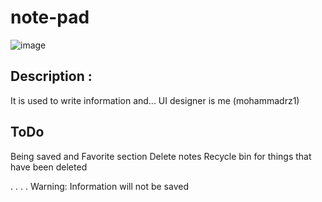 # note-pad
![image](https://github.com/mohammadrz1/note-pad/assets/127238863/58f329c2-c0eb-4301-a693-50a5d81924f6)

## Description :
  It is used to write information and...
  UI designer is me (mohammadrz1)


## ToDo
  Being saved and
  Favorite section
  Delete notes
  Recycle bin for things that have been deleted
  
.
.
.
.
Warning: Information will not be saved
